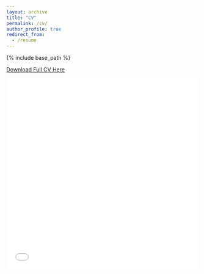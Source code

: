 ```yaml
---
layout: archive
title: "CV"
permalink: /cv/
author_profile: true
redirect_from:
  - /resume
---
```


{% include base_path %}

[Download Full CV Here](http://rfrancolini.github.io/files/FrancoliniFeb2021CV.pdf)

<iframe src="/files/FrancoliniFeb2021CV.pdf" width="100%" height="500" frameborder="no" border="0" marginwidth="0" marginheight="0"></iframe>

